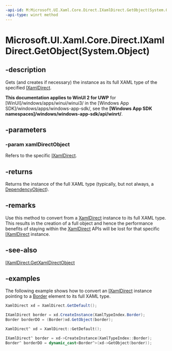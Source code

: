 ```yaml
---
-api-id: M:Microsoft.UI.Xaml.Core.Direct.IXamlDirect.GetObject(System.Object)
-api-type: winrt method
---
```


# Microsoft.UI.Xaml.Core.Direct.IXamlDirect.GetObject(System.Object)

<!--
public object GetObject (object xamlDirectObject);
-->

## -description

Gets (and creates if necessary) the instance as its full XAML type of the specified [IXamlDirect](ixamldirect.md). 

**This documentation applies to WinUI 2 for UWP** for [WinUI]/windows/apps/winui/winui3/ in the [Windows App SDK]/windows/apps/windows-app-sdk/, see the **[Windows App SDK namespaces]/windows/windows-app-sdk/api/winrt/**.

## -parameters

### -param xamlDirectObject

Refers to the specific [IXamlDirect](ixamldirect.md).

## -returns

Returns the instance of the full XAML type (typically, but not always, a [DependencyObject](/uwp/api/windows.ui.xaml.dependencyobject)).

## -remarks

Use this method to convert from a [XamlDirect](xamldirect.md) instance to its full XAML type. This results in the creation of a full object and hence the performance benefits of staying within the [XamlDirect](xamldirect.md) APIs will be lost for that specific [IXamlDirect](ixamldirect.md) instance.

## -see-also

[IXamlDirect.GetXamlDirectObject](ixamldirect_getxamldirectobject_197339041.md)

## -examples

The following example shows how to convert an [IXamlDirect](ixamldirect.md) instance pointing to a [Border](/uwp/api/windows.ui.xaml.controls.border) element to its full XAML type.

```C#
XamlDirect xd = XamlDirect.GetDefault();

IXamlDirect border = xd.CreateInstance(XamlTypeIndex.Border);
Border borderDO = (Border)xd.GetObject(border);
```

```CPP
XamlDirect^ xd = XamlDirect::GetDefault();

IXamlDirect^ border = xd->CreateInstance(XamlTypeIndex::Border);
Border^ borderDO = dynamic_cast<Border^>(xd->GetObject(border));
```
